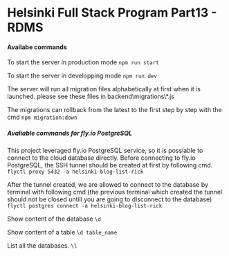 # Helsinki Full Stack Program Part13 - RDMS

#### Availabe commands

To start the server in production mode
`npm run start`

To start the server in developping mode
`npm run dev`

The server will run all migration files alphabetically at first when it is launched. please see these files in backend\migrations\\\*.js

The migrations can rollback from the latest to the first step by step with the cmd
`npm migration:down`

##### Avaliable commands for fly.io PostgreSQL

This project leveraged fly.io PostgreSQL service, so it is possiable to connect to the cloud database directly.
Before connecting to fly.io PostgreSQL, the SSH tunnel should be created at first by following cmd.
`flyctl proxy 5432 -a helsinki-blog-list-rick`

After the tunnel created, we are allowed to connect to the database by terminal with following cmd (the previous terminal which created the tunnel should not be closed untill you are going to disconnect to the database)
`flyctl postgres connect -a helsinki-blog-list-rick`

Show content of the database
`\d`

Show content of a table
`\d table_name`

List all the databases.
`\l`
